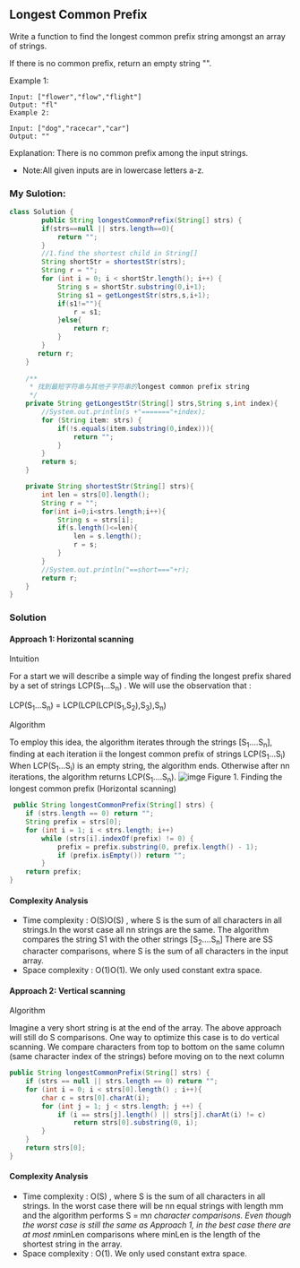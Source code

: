 ## Longest Common Prefix
Write a function to find the longest common prefix string amongst an array of strings.

If there is no common prefix, return an empty string "".

Example 1:

    Input: ["flower","flow","flight"]
    Output: "fl"
    Example 2:
    
    Input: ["dog","racecar","car"]
    Output: ""
Explanation: There is no common prefix among the input strings.
* Note:All given inputs are in lowercase letters a-z.

### My Sulotion:
```java
class Solution {
        public String longestCommonPrefix(String[] strs) {
        if(strs==null || strs.length==0){
            return "";
        }
        //1.find the shortest child in String[]
        String shortStr = shortestStr(strs);
        String r = "";
        for (int i = 0; i < shortStr.length(); i++) {
            String s = shortStr.substring(0,i+1);
            String s1 = getLongestStr(strs,s,i+1);
            if(s1!=""){
                r = s1;
            }else{
                return r;
            }
        }
       return r;
    }
    
    /**
     * 找到最短字符串与其他子字符串的longest common prefix string
     */
    private String getLongestStr(String[] strs,String s,int index){
        //System.out.println(s +"======="+index);
        for (String item: strs) {
            if(!s.equals(item.substring(0,index))){
                return "";
            }
        }
        return s;
    }

    private String shortestStr(String[] strs){
        int len = strs[0].length();
        String r = "";
        for(int i=0;i<strs.length;i++){
            String s = strs[i];
            if(s.length()<=len){
                len = s.length();
                r = s;
            }
        }
        //System.out.println("==short==="+r);
        return r;
    }
}
```
### Solution
#### Approach 1: Horizontal scanning
Intuition

For a start we will describe a simple way of finding the longest prefix shared by a set of strings LCP(S<sub>1</sub>...S<sub>n</sub>)
. We will use the observation that :

LCP(S<sub>1</sub>...S<sub>n</sub>) = LCP(LCP(LCP(S<sub>1</sub>,S<sub>2</sub>),S<sub>3</sub>),S<sub>n</sub>)

Algorithm

To employ this idea, the algorithm iterates through the strings [S<sub>1</sub>....S<sub>n</sub>], finding at each iteration ii the longest common prefix of strings LCP(S<sub>1</sub>...S<sub>i</sub>) When LCP(S<sub>1</sub>...S<sub>i</sub>) is an empty string, 
the algorithm ends. Otherwise after nn iterations, the algorithm returns LCP(S<sub>1</sub>....S<sub>n</sub>).
![imge](https://leetcode.com/media/original_images/14_basic.png)
Figure 1. Finding the longest common prefix (Horizontal scanning)
```java
 public String longestCommonPrefix(String[] strs) {
    if (strs.length == 0) return "";
    String prefix = strs[0];
    for (int i = 1; i < strs.length; i++)
        while (strs[i].indexOf(prefix) != 0) {
            prefix = prefix.substring(0, prefix.length() - 1);
            if (prefix.isEmpty()) return "";
        }        
    return prefix;
}
```
#### Complexity Analysis
* Time complexity : O(S)O(S) , where S is the sum of all characters in all strings.In the worst case all nn strings are the same. The algorithm compares the string S1 with the other strings [S<sub>2</sub>....S<sub>n</sub>] There are SS character comparisons, where S is the sum of all characters in the input array.
* Space complexity : O(1)O(1). We only used constant extra space.

#### Approach 2: Vertical scanning
Algorithm

Imagine a very short string is at the end of the array. The above approach will still do S comparisons. One way to optimize this case is to do vertical scanning. We compare characters from top to bottom on the same column (same character index of the strings) before moving on to the next column
```java
public String longestCommonPrefix(String[] strs) {
    if (strs == null || strs.length == 0) return "";
    for (int i = 0; i < strs[0].length() ; i++){
        char c = strs[0].charAt(i);
        for (int j = 1; j < strs.length; j ++) {
            if (i == strs[j].length() || strs[j].charAt(i) != c)
                return strs[0].substring(0, i);             
        }
    }
    return strs[0];
}
``` 
#### Complexity Analysis
* Time complexity : O(S) , where S is the sum of all characters in all strings. In the worst case there will be nn equal strings with length mm and the algorithm performs S = m*n character comparisons. Even though the worst case is still the same as Approach 1, in the best case there are at most n*minLen comparisons where minLen is the length of the shortest string in the array.
* Space complexity : O(1). We only used constant extra space. 